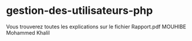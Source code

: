 # gestion-des-utilisateurs-php
Vous trouverez toutes les explications sur le fichier Rapport.pdf
MOUHIBE Mohammed Khalil
